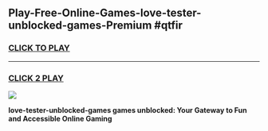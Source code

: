 
## Play-Free-Online-Games-love-tester-unblocked-games-Premium #qtfir
<h3>
<a href="https://premium.freeplayer.one?title=love-tester-unblocked-games&ref=8M">CLICK TO PLAY</a></h3>
<hr>

<h3>
<a href="https://premium.freeplayer.one?title=love-tester-unblocked-games&ref=8M">CLICK 2 PLAY</a>
  
</h3>

<a href="https://premium.freeplayer.one?title=love-tester-unblocked-games&ref=8M"><img src="https://clearcache.store/games.png"></a>


**love-tester-unblocked-games games unblocked: Your Gateway to Fun and Accessible Online Gaming**
